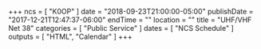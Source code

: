 +++
ncs = [ "K0OP" ]
date = "2018-09-23T21:00:00-05:00"
publishDate = "2017-12-21T12:47:37-06:00"
endTime = ""
location = ""
title = "UHF/VHF Net 38"
categories = [ "Public Service" ]
dates = [ "NCS Schedule" ]
outputs = [ "HTML", "Calendar" ]
+++
